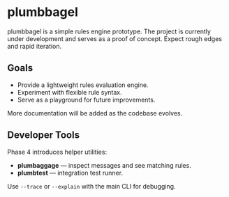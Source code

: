 # plumbbagel

plumbbagel is a simple rules engine prototype. The project is currently 
under development and serves as a proof of concept. Expect rough edges and
rapid iteration.

## Goals
- Provide a lightweight rules evaluation engine.
- Experiment with flexible rule syntax.
- Serve as a playground for future improvements.

More documentation will be added as the codebase evolves.

## Developer Tools

Phase 4 introduces helper utilities:

- **plumbaggage** — inspect messages and see matching rules.
- **plumbtest** — integration test runner.

Use `--trace` or `--explain` with the main CLI for debugging.

